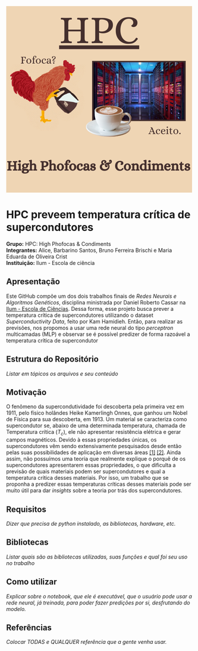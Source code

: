 <div>
        <img src="HPC LOGO.png" style="width: 500px; height:500px; margin-right: 20px;" />
</div>

# HPC preveem temperatura crítica de supercondutores
**Grupo:** HPC: High Phofocas & Condiments
<br>
**Integrantes:** Alice, Barbarino Santos, Bruno Ferreira Brischi e Maria Eduarda de Oliveira Crist
<br>
**Instituição:** Ilum - Escola de ciência
<br>
## Apresentação
Este GitHub compõe um dos dois trabalhos finais de _Redes Neurais e Algoritmos Genéticos_, disciplina ministrada por Daniel Roberto Cassar na [Ilum - Escola de Ciências](https://ilum.cnpem.br). Dessa forma, esse projeto busca prever a temperatura crítica de supercondutores utilizando o dataset _Superconductivity Data_, feito por Kam Hamidieh. Então, para realizar as previsões, nos propomos a usar uma rede neural do tipo _perceptron_ multicamadas (MLP) e observar se é possível predizer de forma razoável a temperatura crítica de supercondutor

## Estrutura do Repositório
_Listar em tópicos os arquivos e seu conteúdo_

## Motivação
O fenômeno da supercondutividade foi descoberta pela primeira vez em 1911, pelo físico holândes Heike Kamerlingh Onnes, que ganhou um Nobel de Física para sua descoberta, em 1913. Um material se caracteriza como supercondutor se, abaixo de uma determinada temperatura, chamada de Temperatura crítica ($T_c$), ele não apresentar resistência elétrica e gerar campos magnéticos. Devido à essas propriedades únicas, os supercondutores vêm sendo extensivamente pesquisados desde então pelas suas possibilidades de aplicação em diversas áreas [[1]](https://home.cern/science/engineering/superconductivity) [[2]](https://www.inmesol.com/blog/superconductivity-applied-to-everyday-life/#:~:text=Superconductivity%20is%20the%20ability%20of,are%20some%20applications%20of%20superconductivity.). Ainda assim, não possuímos uma teoria que realmente explique o porquê de os supercondutores apresentarem essas propriedades, o que dificulta a previsão de quais materiais podem ser supercondutores e qual a temperatura crítica desses materiais. Por isso, um trabalho que se proponha a predizer essas temperaturas críticas desses materiais pode ser muito útil para dar _insights_ sobre a teoria por trás dos supercondutores.

## Requisitos
_Dizer que precisa de python instalado, as bibliotecas, hardware, etc._

## Bibliotecas
_Listar quais são as bibliotecas utilizadas, suas funções e qual foi seu uso no trabalho_

## Como utilizar
_Explicar sobre o notebook, que ele é executável, que o usuário pode usar a rede neural, já treinada, para poder fazer predições por si, desfrutando do modelo._

## Referências
_Colocar TODAS e QUALQUER referência que a gente venha usar._
